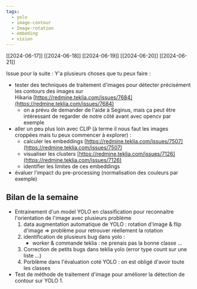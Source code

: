 ```yaml
---
tags:
  - yolo
  - image-contour
  - Image-rotation
  - embeding
  - vision
---
```

[[2024-06-17]]
[[2024-06-18]]
[[2024-06-19]]
[[2024-06-20]]
[[2024-06-21]]


Issue pour la suite :
Y'a plusieurs choses que tu peux faire :  

- tester des techniques de traitement d'images pour détecter précisément les contours des images sur Hikaria [https://redmine.teklia.com/issues/7684](https://redmine.teklia.com/issues/7684)
	- on a prévu de demander de l'aide à Seginus, mais ça peut être intéressant de regarder de notre côté avant avec opencv par exemple
- aller un peu plus loin avec CLIP (à terme il nous faut les images croppées mais tu peux commencer à explorer) :
	- calculer les embeddings [https://redmine.teklia.com/issues/7507](https://redmine.teklia.com/issues/7507)
	- visualiser les clusters [https://redmine.teklia.com/issues/7126](https://redmine.teklia.com/issues/7126)
	- identifier les limites de ces embeddings
- évaluer l'impact du pre-processing (normalisation des couleurs par exemple)


## Bilan de la semaine
 - Entrainement d'un model YOLO en classification pour reconnaitre l'orientation de l'image avec plusieurs problème
	 1. data augmentation automatique de YOLO : rotation d'image & flip d'image => problème pour retrouver réellement la  rotation
	 2. identification de plusieurs bug dans yolo : 
	     - worker & commande teklia : ne prenais pas la bonne classe ...
	 3. Correction de petits bugs dans teklia yolo (error type count sur une liste ...)
	 4. Porblème dans l'évaluation coté YOLO : on est obligé d'avoir toute les classes
 - Test de méthode de traitement d'image pour améliorer la détection de contour sur YOLO
	 1. 